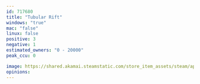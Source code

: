 ```yaml
---
id: 717680
title: "Tubular Rift"
windows: "true"
mac: "false"
linux: false
positive: 3
negative: 1
estimated_owners: "0 - 20000"
peak_ccu: 0

image: https://shared.akamai.steamstatic.com/store_item_assets/steam/apps/717680/header.jpg?t=1532669441
opinions:
---
```

